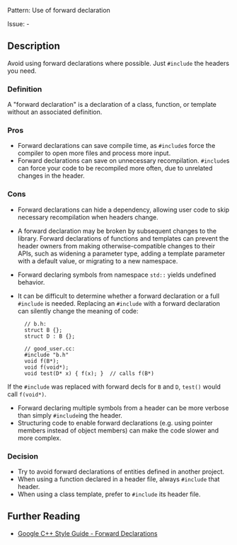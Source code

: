 Pattern: Use of forward declaration

Issue: -

## Description

Avoid using forward declarations where possible. Just `#include` the headers you need.

### Definition

A "forward declaration" is a declaration of a class, function, or template without an associated definition.

### Pros

  - Forward declarations can save compile time, as `#include`s force the compiler to open more files and process more input.
  - Forward declarations can save on unnecessary recompilation. `#include`s can force your code to be recompiled more often, due to unrelated changes in the header.

### Cons
  
  - Forward declarations can hide a dependency, allowing user code to skip necessary recompilation when headers change.
  - A forward declaration may be broken by subsequent changes to the library. Forward declarations of functions and templates can prevent the header owners from making otherwise-compatible changes to their APIs, such as widening a parameter type, adding a template parameter with a default value, or migrating to a new namespace.
  - Forward declaring symbols from namespace `std::` yields undefined behavior.
  - It can be difficult to determine whether a forward declaration or a full `#include` is needed. Replacing an `#include` with a forward declaration can silently change the meaning of code: 
    
          // b.h:
          struct B {};
          struct D : B {};

          // good_user.cc:
          #include "b.h"
          void f(B*);
          void f(void*);
          void test(D* x) { f(x); }  // calls f(B*)

          

If the `#include` was replaced with forward decls for `B` and `D`, `test()` would call `f(void*)`. 
  - Forward declaring multiple symbols from a header can be more verbose than simply `#include`ing the header.
  - Structuring code to enable forward declarations (e.g. using pointer members instead of object members) can make the code slower and more complex.

### Decision
  
  - Try to avoid forward declarations of entities defined in another project.
  - When using a function declared in a header file, always `#include` that header.
  - When using a class template, prefer to `#include` its header file.
  
## Further Reading

* [Google C++ Style Guide - Forward Declarations](https://google.github.io/styleguide/cppguide.html#Forward_Declarations)
  
